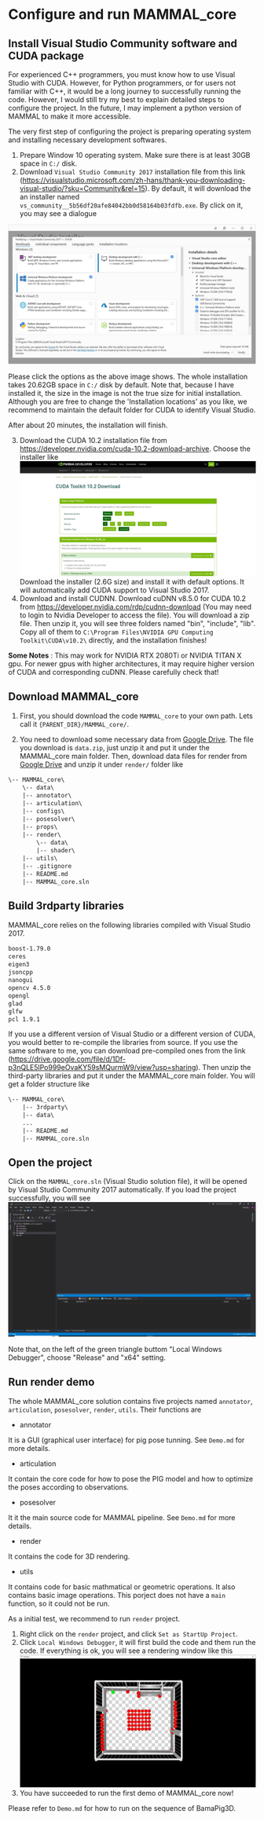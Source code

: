 # Configure and run MAMMAL_core

## Install Visual Studio Community software and CUDA package
For experienced C++ programmers, you must know how to use Visual Studio with CUDA. However, for Python programmers, or for users not familiar with C++, it would be a long journey to successfully running the code. However, I would still try my best to explain detailed steps to configure the project. In the future, I may implement a python version of MAMMAL to make it more accessible. 

The very first step of configuring the project is preparing operating system and installing necessary development softwares. 
1. Prepare Window 10 operating system. Make sure there is at least 30GB space in `C:/` disk. 
2. Download `Visual Studio Community 2017` installation file from this link (https://visualstudio.microsoft.com/zh-hans/thank-you-downloading-visual-studio/?sku=Community&rel=15). By default, it will download the an installer named `vs_community__5b56df20afe84042bb0d58164b03fdfb.exe`. By click on it, you may see a dialogue 

![](../pics/VS17_1.jpg)

Please click the options as the above image shows. The whole installation takes 20.62GB space in `C:/` disk by default. Note that, because I have installed it, the size in the image is not the true size for initial installation. Although you are free to change the 'Installation locations' as you like, we recommend to maintain the default folder for CUDA to identify Visual Studio. 

After about 20 minutes, the installation will finish. 

3. Download the CUDA 10.2 installation file from https://developer.nvidia.com/cuda-10.2-download-archive. Choose the installer like 
![](../pics/CUDA1.jpg)
Download the installer (2.6G size) and install it with default options. It will automatically add CUDA support to Visual Studio 2017. 
4. Download and install CUDNN. Download cuDNN v8.5.0 for CUDA 10.2 from https://developer.nvidia.com/rdp/cudnn-download (You may need to login to Nvidia Developer to access the file). You will download a zip file. Then unzip it, you will see three folders named "bin", "include", "lib". Copy all of them to `C:\Program Files\NVIDIA GPU Computing Toolkit\CUDA\v10.2\` directly, and the installation finishes!

**Some Notes** : This may work for NVIDIA RTX 2080Ti or NVIDIA TITAN X gpu. For newer gpus with higher architectures, it may require higher version of CUDA and corresponding cuDNN. Please carefully check that!

## Download MAMMAL\_core
1. First, you should download the code `MAMMAL_core` to your own path. Lets call it `{PARENT_DIR}/MAMMAL_core/`.  

2. You need to download some necessary data from [Google Drive](https://drive.google.com/file/d/1m9hKCMhI_VJb1muM-sS_01TgYdDqaz3D/view?usp=sharing). The file you download is `data.zip`, just unzip it and put it under the MAMMAL\_core main folder. Then, download data files for render from [Google Drive](https://drive.google.com/file/d/1xZqepoemvG6aPBnMBn69cvaUKz5JMlZd/view?usp=sharing) and unzip it under `render/` folder like 
```
\-- MAMMAL_core\
    \-- data\
    |-- annotator\
    |-- articulation\
    |-- configs\
    |-- posesolver\
    |-- props\
    |-- render\
        \-- data\
        |-- shader\
    |-- utils\
    |-- .gitignore
    |-- README.md
    |-- MAMMAL_core.sln
```

## Build 3rdparty libraries
MAMMAL\_core relies on the following libraries compiled with Visual Studio 2017. 
```
boost-1.79.0
ceres
eigen3 
jsoncpp 
nanogui 
opencv 4.5.0
opengl 
glad 
glfw 
pcl 1.9.1 
```
If you use a different version of Visual Studio or a different version of CUDA, you would better to re-compile the libraries from source. If you use the same software to me,  you can download pre-compiled ones from the link (https://drive.google.com/file/d/1Df-p3nQLE5lPo999eOvaKY59sMQurmW9/view?usp=sharing). Then unzip the third-party libraries and put it under the MAMMAL_core main folder. You will get a folder structure like  
```
\-- MAMMAL_core\
    |-- 3rdparty\
    |-- data\
    ...
    |-- README.md
    |-- MAMMAL_core.sln
```

## Open the project
Click on the `MAMMAL_core.sln` (Visual Studio solution file), it will be opened by Visual Studio Community 2017 automatically. If you load the project successfully, you will see 
![](../pics/MAMMAL1.jpg)

Note that, on the left of the green triangle buttom "Local Windows Debugger", choose "Release" and "x64" setting. 

## Run render demo 
The whole MAMMAL\_core solution contains five projects named `annotator`, `articulation`, `posesolver`, `render`, `utils`. Their functions are 
* annotator 

It is a GUI (graphical user interface) for pig pose tunning. See `Demo.md` for more details. 
* articulation 

It contain the core code for how to pose the PIG model and how to optimize the poses according to observations. 

* posesolver 

It it the main source code for MAMMAL pipeline. See `Demo.md` for more details. 

* render 

It contains the code for 3D rendering. 

* utils 

It contains code for basic mathmatical or geometric operations. It also contains basic image operations. This porject does not have a `main` function, so it could not be run. 

As a initial test, we recommend to run `render` project. 

1. Right click on the `render` project, and click `Set as StartUp Project`. 
2. Click `Local Windows Debugger`, it will first build the code and them run the code. If everything is ok, you will see a rendering window like this 
![](../pics/Render.jpg)
3. You have succeeded to run the first demo of MAMMAL\_core now! 

Please refer to `Demo.md` for how to run on the sequence of BamaPig3D. 
